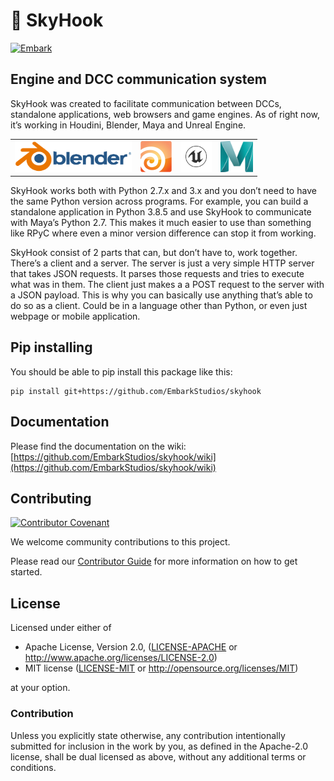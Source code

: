 <!--- FIXME: Pick an emoji! --->
# 🌴 SkyHook

<!--- FIXME: Update crate, repo and CI workflow names here! Remove any that are not relevant --->
[![Embark](https://img.shields.io/badge/embark-open%20source-blueviolet.svg)](https://embark.dev)


## Engine and DCC communication system


SkyHook was created to facilitate communication between DCCs, standalone applications, web browsers and game engines. As of right now, it’s working in Houdini, Blender, Maya and Unreal Engine.

<table style="width: 100%">
  <tr>
    <td><img src="./wiki-images/blender_logo.png" height="50" /></td>
    <td><img src="./wiki-images/houdinibadge.jpg" height="50" /></td>
    <td><img src="./wiki-images/UE_Logo_Icon_Black.png" height="50" /></td>
    <td><img src="./wiki-images/maya_logo.png" height="50" /></td>
  </tr>
 </table>

SkyHook works both with Python 2.7.x and 3.x and you don’t need to have the same Python version across programs. For example, you can build a standalone application in Python 3.8.5 and use SkyHook to communicate with Maya’s Python 2.7. This makes it much easier to use than something like RPyC where even a minor version difference can stop it from working.

SkyHook consist of 2 parts that can, but don’t have to, work together. There’s a client and a server. The server is just a very simple HTTP server that takes JSON requests. It parses those requests and tries to execute what was in them. The client just makes a a POST request to the server with a JSON payload. This is why you can basically use anything that’s able to do so as a client. Could be in a language other than Python, or even just webpage or mobile application.

## Pip installing

You should be able to pip install this package like this:
```batch
pip install git+https://github.com/EmbarkStudios/skyhook
```

## Documentation

Please find the documentation on the wiki: [https://github.com/EmbarkStudios/skyhook/wiki](https://github.com/EmbarkStudios/skyhook/wiki)


## Contributing

[![Contributor Covenant](https://img.shields.io/badge/contributor%20covenant-v1.4-ff69b4.svg)](../main/CODE_OF_CONDUCT.md)

We welcome community contributions to this project.

Please read our [Contributor Guide](CONTRIBUTING.md) for more information on how to get started.

## License

Licensed under either of

* Apache License, Version 2.0, ([LICENSE-APACHE](LICENSE-APACHE) or http://www.apache.org/licenses/LICENSE-2.0)
* MIT license ([LICENSE-MIT](LICENSE-MIT) or http://opensource.org/licenses/MIT)

at your option.

### Contribution

Unless you explicitly state otherwise, any contribution intentionally submitted for inclusion in the work by you, as defined in the Apache-2.0 license, shall be dual licensed as above, without any additional terms or conditions.
